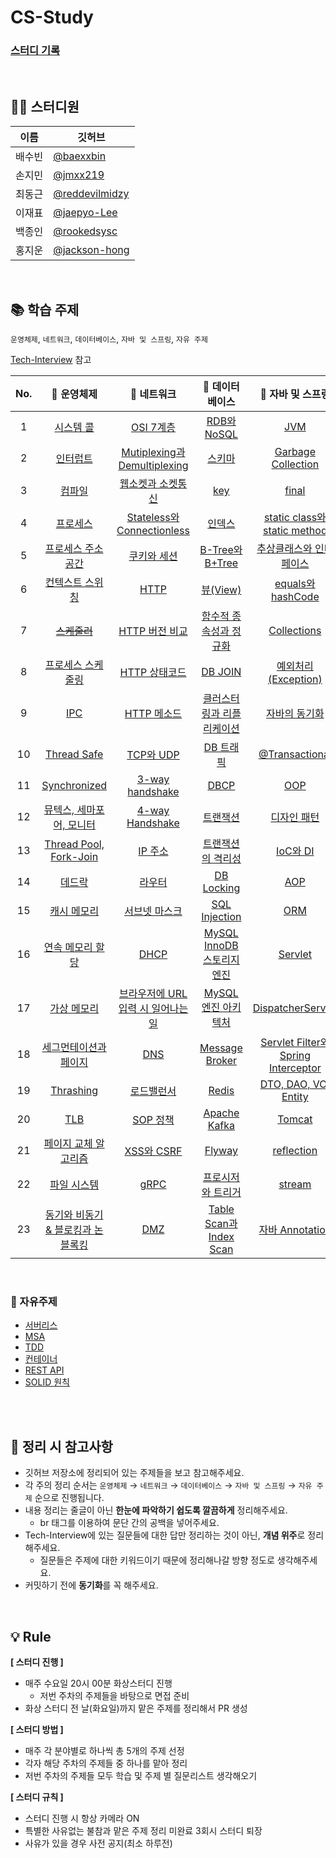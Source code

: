 # CS-Study

### [스터디 기록](https://jmxx219.notion.site/CS-c23e84f06df542e7a0233192fc517c46)

<br/>

## 👨‍💻 스터디원
|이름|깃허브|
|------|---|
|배수빈|[@baexxbin](https://github.com/baexxbin)|
|손지민|[@jmxx219](https://github.com/jmxx219)|
|최동근|[@reddevilmidzy](https://github.com/reddevilmidzy)|
|이재표|[@jaepyo-Lee](https://github.com/jaepyo-Lee)|
|백종인|[@rookedsysc](https://github.com/rookedsysc)|
|홍지운|[@jackson-hong](https://github.com/jackson-hong)|


<br/>

## 📚 학습 주제
`운영체제`, `네트워크`, `데이터베이스`, `자바 및 스프링`, `자유 주제`

[Tech-Interview](https://github.com/VSFe/Tech-Interview) 참고

| No. |                                                                                                                      📌 운영체제                                                                                                                     |                                                                                                            📌 네트워크                                                                                                           |                                                                                               📌 데이터베이스                                                                                              |                                                                                          📌 자바 및 스프링                                                                                         |
|:---:|:---------------------------------------------------------------------------------------------------------------------------------------------------------------------------------------------------------------------------------------------------:|:-------------------------------------------------------------------------------------------------------------------------------------------------------------------------------------------------------------------------------:|:---------------------------------------------------------------------------------------------------------------------------------------------------------------------------------------------------------:|:-------------------------------------------------------------------------------------------------------------------------------------------------------------------------------------------------:|
| 1   | [시스템 콜](https://github.com/jmxx219/CS-Study/blob/main/OperatingSystem/%EC%8B%9C%EC%8A%A4%ED%85%9C%20%EC%BD%9C.md)                                                                                                                               |   [OSI 7계층](https://github.com/jmxx219/CS-Study/blob/main/Network/OSI%207계층.md)                                                                                                                                             |   [RDB와 NoSQL](https://github.com/jmxx219/CS-Study/blob/main/Database/RDB%EC%99%80%20NoSQL.md)                                                                                                           | [JVM](https://github.com/jmxx219/CS-Study/blob/main/Java-Spring/JVM.md)                                                                                                                        | 
| 2   | [인터럽트](https://github.com/jmxx219/CS-Study/blob/main/OperatingSystem/Interrupt.md)                                                                                                                                                              |   [Mutiplexing과 Demultiplexing](https://github.com/jmxx219/CS-Study/blob/main/Network/Mutiplexing%EA%B3%BC%20Demultiplexing.md)                                                                                                |   [스키마](https://github.com/jmxx219/CS-Study/blob/main/Database/Schema.md)                                                                                                                              | [Garbage Collection](https://github.com/jmxx219/CS-Study/blob/main/Java-Spring/Garbage%20Collection.md)                                                                                        | 
| 3   | [컴파일](https://github.com/jmxx219/CS-Study/blob/main/OperatingSystem/%EC%BB%B4%ED%8C%8C%EC%9D%BC.md)                                                                                                                                              |   [웹소켓과 소켓통신](https://github.com/jmxx219/CS-Study/blob/main/Network/%EC%9B%B9%EC%86%8C%EC%BC%93%EA%B3%BC%20%EC%86%8C%EC%BC%93%ED%86%B5%EC%8B%A0.md)                                                                     |   [key](https://github.com/jmxx219/CS-Study/blob/main/Database/key.md)                                                                                                                                    | [final](https://github.com/jmxx219/CS-Study/blob/main/Java-Spring/final.md)                                                                                                                    | 
| 4   | [프로세스](https://github.com/jmxx219/CS-Study/blob/main/OperatingSystem/process.md)                                                                                                                                                                |   [Stateless와 Connectionless](https://github.com/jmxx219/CS-Study/blob/main/Network/stateless%EC%99%80%20connectionless.md)                                                                                                    |   [인덱스](https://github.com/jmxx219/CS-Study/blob/main/Database/%EC%9D%B8%EB%8D%B1%EC%8A%A4.md)                                                                                                         | [static class와 static method](https://github.com/jmxx219/CS-Study/blob/main/Java-Spring/static%20class%EC%99%80%20static%20method.md)                                                         | 
| 5   | [프로세스 주소 공간](https://github.com/jmxx219/CS-Study/blob/main/OperatingSystem/%ED%94%84%EB%A1%9C%EC%84%B8%EC%8A%A4%20%EC%A3%BC%EC%86%8C%EA%B3%B5%EA%B0%84.md)                                                                                  |   [쿠키와 세션](https://github.com/jmxx219/CS-Study/blob/main/Network/%EC%BF%A0%ED%82%A4%EC%99%80%20%EC%84%B8%EC%85%98.md)                                                                                                      |   [B-Tree와 B+Tree](https://github.com/jmxx219/CS-Study/blob/main/Database/B-Tree%EC%99%80%20B+Tree.md)                                                                                                   | [추상클래스와 인터페이스](https://github.com/jmxx219/CS-Study/blob/main/Java-Spring/%EC%B6%94%EC%83%81%ED%81%B4%EB%9E%98%EC%8A%A4%EC%99%80%20%EC%9D%B8%ED%84%B0%ED%8E%98%EC%9D%B4%EC%8A%A4.md) |
| 6   | [컨텍스트 스위칭](https://github.com/jmxx219/CS-Study/blob/main/OperatingSystem/%EC%BB%A8%ED%85%8D%EC%8A%A4%ED%8A%B8%20%EC%8A%A4%EC%9C%84%EC%B9%AD.md)                                                                                              |   [HTTP](https://github.com/jmxx219/CS-Study/blob/main/Network/HTTP.md)                                                                                                                                                         |   [뷰(View)](https://github.com/jmxx219/CS-Study/blob/main/Database/%EB%B7%B0.md)                                                                                                                         | [equals와 hashCode](https://github.com/jmxx219/CS-Study/blob/main/Java-Spring/equals%EC%99%80%20hashCode.md)                                                                                   | 
| 7   | ~~[스케줄러](https://github.com/jmxx219/CS-Study/blob/main/OperatingSystem/%EC%8A%A4%EC%BC%80%EC%A4%84%EB%9F%AC.md)~~                                                                                                                                   |   [HTTP 버전 비교](https://github.com/jmxx219/CS-Study/blob/main/Network/HTTP%20%EB%B2%84%EC%A0%84%20%EB%B9%84%EA%B5%90.md)                                                                                                     |   [함수적 종속성과 정규화](https://github.com/jmxx219/CS-Study/blob/main/Database/%ED%95%A8%EC%88%98%EC%A0%81%20%EC%A2%85%EC%86%8D%EC%84%B1%EA%B3%BC%20%EC%A0%95%EA%B7%9C%ED%99%94.md)                    | [Collections](https://github.com/jmxx219/CS-Study/blob/main/Java-Spring/Collections.md)                                                                                                        |                                                                                                       |
| 8   | [프로세스 스케줄링](https://github.com/jmxx219/CS-Study/blob/main/OperatingSystem/%ED%94%84%EB%A1%9C%EC%84%B8%EC%84%9C%20%EC%8A%A4%EC%BC%80%EC%A4%84%EB%A7%81%20%EC%95%8C%EA%B3%A0%EB%A6%AC%EC%A6%98.md)                                            |   [HTTP 상태코드](https://github.com/jmxx219/CS-Study/blob/jmxx219/Network/HTTP%20%EC%83%81%ED%83%9C%20%EC%BD%94%EB%93%9C.md)                                                                                                   |   [DB JOIN](https://github.com/jmxx219/CS-Study/blob/main/Database/DB%20JOIN.md)                                                                                                                          | [예외처리(Exception)](https://github.com/jmxx219/CS-Study/blob/main/Java-Spring/%EC%98%88%EC%99%B8%EC%B2%98%EB%A6%AC(Exception).md)                                                            |                                                                                                       |
| 9   | [IPC](https://github.com/jmxx219/CS-Study/blob/main/OperatingSystem/IPC.md)                                                                                                                                                                         |   [HTTP 메소드](https://github.com/jmxx219/CS-Study/blob/main/Network/HTTP%20Method.md)                                                                                                                                         |   [클러스터링과 리플리케이션](https://github.com/jmxx219/CS-Study/blob/main/Database/%ED%81%B4%EB%9F%AC%EC%8A%A4%ED%84%B0%EB%A7%81%EA%B3%BC%20%EB%A6%AC%ED%94%8C%EB%A6%AC%EC%BC%80%EC%9D%B4%EC%85%98.md)  | [자바의 동기화](https://github.com/jmxx219/CS-Study/blob/main/Java-Spring/Synchronized.md)                                                                                                      |                                                                                                       |
| 10  | [Thread Safe](https://github.com/jmxx219/CS-Study/blob/main/OperatingSystem/Thread%20Safe.md)                                                                                                                                                       |   [TCP와 UDP](https://github.com/jmxx219/CS-Study/blob/main/Network/TCP%EC%99%80%20UDP.md)                                                                                                                                      |   [DB 트래픽](https://github.com/jmxx219/CS-Study/blob/main/Database/DB%20%ED%8A%B8%EB%9E%98%ED%94%BD.md)                                                                                                   | [@Transactional](https://github.com/jmxx219/CS-Study/blob/main/Java-Spring/%40Transactional.md)                                                                                                |                                                                                                       |
| 11  | [Synchronized](https://github.com/jmxx219/CS-Study/blob/main/OperatingSystem/%EB%8F%99%EA%B8%B0%ED%99%94.md)                                                                                                                                              |   [3-way handshake](https://github.com/jmxx219/CS-Study/blob/main/Network/3-way%20handshake.md)                                                                                                                                 |   [DBCP](https://github.com/jmxx219/CS-Study/blob/main/Database/DBCP.md)                                                                                                                                  | [OOP](https://github.com/jmxx219/CS-Study/blob/main/Java-Spring/OOP.md)                                                                                                                        |                                                                                                       |
| 12  | [뮤텍스, 세마포어, 모니터](https://github.com/jmxx219/CS-Study/blob/main/OperatingSystem/%EB%AE%A4%ED%85%8D%EC%8A%A4%2C%20%EC%84%B8%EB%A7%88%ED%8F%AC%EC%96%B4%2C%20%EB%AA%A8%EB%8B%88%ED%84%B0.md)                                                                                   |   [4-way Handshake](https://github.com/jmxx219/CS-Study/blob/main/Network/4-way%20handshake.md)                                                                                                                                 |   [트랜잭션](https://github.com/jmxx219/CS-Study/blob/main/Database/%ED%8A%B8%EB%9E%9C%EC%9E%AD%EC%85%98.md)                                                                                              | [디자인 패턴](https://github.com/jmxx219/CS-Study/blob/main/Java-Spring/%EB%94%94%EC%9E%90%EC%9D%B8%20%ED%8C%A8%ED%84%B4.md)                                                                   |                                                                                                       |
| 13  | [Thread Pool, Fork-Join](https://github.com/jmxx219/CS-Study/blob/main/OperatingSystem/Thread%20Pool%2C%20Fork-Join.md)                                                                                                       |   [IP 주소](https://github.com/jmxx219/CS-Study/blob/main/Network/IP%20%EC%A3%BC%EC%86%8C.md)                                                                                                                                   |   [트랜잭션의 격리성](https://github.com/jmxx219/CS-Study/blob/main/Database/%ED%8A%B8%EB%9E%9C%EC%9E%AD%EC%85%98%EC%9D%98%20%EA%B2%A9%EB%A6%AC%EC%84%B1.md)                                              | [IoC와 DI](https://github.com/jmxx219/CS-Study/blob/main/Java-Spring/IoC%EC%99%80%20DI.md)                                                                                                     |                                                                                                       |
| 14  | [데드락](https://github.com/jmxx219/CS-Study/blob/main/OperatingSystem/%EB%8D%B0%EB%93%9C%EB%9D%BD.md)                                                                                                                                              |   [라우터](https://github.com/jmxx219/CS-Study/blob/main/Network/%EB%9D%BC%EC%9A%B0%ED%84%B0.md)                                                                                                                                |   [DB Locking](https://github.com/jmxx219/CS-Study/blob/main/Database/DB%20Locking.md)                                                                                                                    | [AOP](https://github.com/jmxx219/CS-Study/blob/main/Java-Spring/AOP.md)                                                                                                                        |                                                                                                       |
| 15  | [캐시 메모리](https://github.com/jmxx219/CS-Study/blob/main/OperatingSystem/%EC%BA%90%EC%8B%9C%20%EB%A9%94%EB%AA%A8%EB%A6%AC.md)                                                                                                                    |   [서브넷 마스크](https://github.com/jmxx219/CS-Study/blob/main/Network/%EC%84%9C%EB%B8%8C%EB%84%B7%20%EB%A7%88%EC%8A%A4%ED%81%AC%2C%20%EA%B2%8C%EC%9D%B4%ED%8A%B8%EC%9B%A8%EC%9D%B4.md)                                        |   [SQL Injection](https://github.com/jmxx219/CS-Study/blob/main/Database/SQL%20Injection.md)                                                                                                              | [ORM](https://github.com/jmxx219/CS-Study/blob/main/Java-Spring/ORM.md)                                                                                                                        |                                                                                                       |
| 16  | [연속 메모리 할당](https://github.com/jmxx219/CS-Study/blob/main/OperatingSystem/%EC%97%B0%EC%86%8D%20%EB%A9%94%EB%AA%A8%EB%A6%AC%20%ED%95%A0%EB%8B%B9.md)                                                                                          |   [DHCP](https://github.com/jmxx219/CS-Study/blob/main/Network/DHCP.md)                                                                                                                                                         |   [MySQL InnoDB 스토리지 엔진](https://github.com/jmxx219/CS-Study/blob/main/Database/MySQL%20InnoDB%20%EC%97%94%EC%A7%84.md)                                                                             | [Servlet](https://github.com/jmxx219/CS-Study/blob/main/Java-Spring/Servlet.md)                                                                                                                |                                                                                                       |
| 17  | [가상 메모리](https://github.com/jmxx219/CS-Study/blob/main/OperatingSystem/%EA%B0%80%EC%83%81%20%EB%A9%94%EB%AA%A8%EB%A6%AC.md)                                                                                                                    |   [브라우저에 URL입력 시 일어나는 일](https://github.com/jmxx219/CS-Study/blob/main/Network/%EB%B8%8C%EB%9D%BC%EC%9A%B0%EC%A0%80%EC%97%90%20URL%EC%9E%85%EB%A0%A5%EC%8B%9C%20%EC%9D%BC%EC%96%B4%EB%82%98%EB%8A%94%EC%9D%BC.md)  |   [MySQL 엔진 아키텍처](https://github.com/jmxx219/CS-Study/blob/main/Database/MySQL%20%EC%97%94%EC%A7%84%20%EC%95%84%ED%82%A4%ED%85%8D%EC%B2%98.md)                                                      | [DispatcherServlet](https://github.com/jmxx219/CS-Study/blob/main/Java-Spring/DispatcherServlet.md)                                                                                            |                                                                                                       |
| 18  | [세그먼테이션과 페이지](https://github.com/jmxx219/CS-Study/blob/main/OperatingSystem/%EC%84%B8%EA%B7%B8%EB%A8%BC%ED%85%8C%EC%9D%B4%EC%85%98%EA%B3%BC%20%ED%8E%98%EC%9D%B4%EC%A7%80.md)                                                             |   [DNS](https://github.com/jmxx219/CS-Study/blob/main/Network/DNS.md)                                                                                                                                                           |   [Message Broker](https://github.com/jmxx219/CS-Study/blob/main/Database/Message%20Broker.md)                                                                                                            | [Servlet Filter와 Spring Interceptor](https://github.com/jmxx219/CS-Study/blob/main/Java-Spring/Servlet%20Filter%EC%99%80%20Spring%20Interceptor.md)                                           |                                                                                                       |
| 19  | [Thrashing](https://github.com/jmxx219/CS-Study/blob/main/OperatingSystem/Thrashing.md)                                                                                                                                                             |   [로드밸런서](https://github.com/jmxx219/CS-Study/blob/main/Network/%EB%A1%9C%EB%93%9C%EB%B0%B8%EB%9F%B0%EC%84%9C.md)                                                                                                          |   [Redis](https://github.com/jmxx219/CS-Study/blob/main/Database/Redis.md)                                                                                                                                | [DTO, DAO, VO, Entity](https://github.com/jmxx219/CS-Study/blob/main/Java-Spring/DTO%2C%20DAO%2C%20VO%2C%20Entity.md)                                                                          |                                                                                                       |
| 20  | [TLB](https://github.com/jmxx219/CS-Study/blob/main/OperatingSystem/TLB.md)                                                                                                                                                                         |   [SOP 정책](https://github.com/jmxx219/CS-Study/blob/main/Network/SOP%20%EC%A0%95%EC%B1%85.md)                                                                                                                                 |   [Apache Kafka](https://github.com/jmxx219/CS-Study/blob/main/Database/kafka.md)                                                                                                                         | [Tomcat](https://github.com/jmxx219/CS-Study/blob/main/Java-Spring/Tomcat.md)                                                                                                                  |                                                                                                       |
| 21  | [페이지 교체 알고리즘](https://github.com/jmxx219/CS-Study/blob/main/OperatingSystem/%ED%8E%98%EC%9D%B4%EC%A7%80%20%EA%B5%90%EC%B2%B4%20%EC%95%8C%EA%B3%A0%EB%A6%AC%EC%A6%98.md)                                                                    |   [XSS와 CSRF](https://github.com/jmxx219/CS-Study/blob/main/Network/XSS.md)                                                                                                                                                    |   [Flyway](https://github.com/jmxx219/CS-Study/blob/main/Database/Flyway.md)                                                                                                                              | [reflection](https://github.com/jmxx219/CS-Study/blob/main/Java-Spring/reflection.md)                                                                                                          |                                                                                                       |
| 22  | [파일 시스템](https://github.com/jmxx219/CS-Study/blob/main/OperatingSystem/%ED%8C%8C%EC%9D%BC%20%EC%8B%9C%EC%8A%A4%ED%85%9C.md)                                                                                                                    |   [gRPC](https://github.com/jmxx219/CS-Study/blob/main/Network/gRPC.md)                                                                                                                                                         |   [프로시저와 트리거](https://github.com/jmxx219/CS-Study/blob/main/Database/%ED%94%84%EB%A1%9C%EC%8B%9C%EC%A0%80%EC%99%80%20%ED%8A%B8%EB%A6%AC%EA%B1%B0.md)                                              | [stream](https://github.com/jmxx219/CS-Study/blob/main/Java-Spring/stream.md)                                                                                                                  |                                                                                                       |
| 23  | [동기와 비동기 & 블로킹과 논블록킹](https://github.com/jmxx219/CS-Study/blob/main/OperatingSystem/%EB%8F%99%EA%B8%B0%EC%99%80%20%EB%B9%84%EB%8F%99%EA%B8%B0%20%26%20%EB%B8%94%EB%A1%9C%ED%82%B9%EA%B3%BC%20%EB%85%BC%EB%B8%94%EB%A1%9D%ED%82%B9.md) |   [DMZ](https://github.com/jmxx219/CS-Study/blob/main/Network/DMZ.md)                                                                                                                                                           |   [Table Scan과 Index Scan](https://github.com/jmxx219/CS-Study/blob/main/Database/Table%20Scan%EA%B3%BC%20Index%20Scan.md)                                                                               | [자바 Annotation](https://github.com/jmxx219/CS-Study/blob/main/Java-Spring/%EC%9E%90%EB%B0%94%20Annotation.md)                                                                                |                                                                                                       |

<br/>

### 📌 자유주제 

- [서버리스](https://github.com/jmxx219/CS-Study/blob/main/ETC/%EC%84%9C%EB%B2%84%EB%A6%AC%EC%8A%A4.md)
- [MSA](https://github.com/jmxx219/CS-Study/blob/main/ETC/MSA.md)
- [TDD](https://github.com/jmxx219/CS-Study/blob/main/ETC/TDD.md)
- [컨테이너](https://github.com/jmxx219/CS-Study/blob/main/ETC/%EC%BB%A8%ED%85%8C%EC%9D%B4%EB%84%88.md)
- [REST API](https://github.com/jmxx219/CS-Study/blob/main/ETC/REST%20API.md)
- [SOLID 원칙](https://github.com/jmxx219/CS-Study/blob/main/ETC/SOLID.md)

<br/>
<br/>

## 💫 정리 시 참고사항
* 깃허브 저장소에 정리되어 있는 주제들을 보고 참고해주세요.
* 각 주의 정리 순서는 `운영체제` → `네트워크` → `데이터베이스` → `자바 및 스프링` → `자유 주제` 순으로 진행됩니다.
* 내용 정리는 줄글이 아닌 **한눈에 파악하기 쉽도록 깔끔하게** 정리해주세요. 
	* br 태그를 이용하여 문단 간의 공백을 넣어주세요. 
* Tech-Interview에 있는 질문들에 대한 답만 정리하는 것이 아닌, **개념 위주**로 정리해주세요.
	* 질문들은 주제에 대한 키워드이기 때문에 정리해나갈 방향 정도로 생각해주세요.
* 커밋하기 전에 **동기화**를 꼭 해주세요.

<br/>

## 💡 Rule

**[ 스터디 진행 ]**
- 매주 수요일 20시 00분 화상스터디 진행
    - 저번 주차의 주제들을 바탕으로 면접 준비
- 화상 스터디 전 날(화요일)까지 맡은 주제를 정리해서 PR 생성

**[ 스터디 방법 ]**
- 매주 각 분야별로 하나씩 총 5개의 주제 선정
- 각자 해당 주차의 주제들 중 하나를 맡아 정리
- 저번 주차의 주제들 모두 학습 및 주제 별 질문리스트 생각해오기

**[ 스터디 규칙 ]**
- 스터디 진행 시 항상 카메라 ON
- 특별한 사유없는 불참과 맡은 주제 정리 미완료 3회시 스터디 퇴장
- 사유가 있을 경우 사전 공지(최소 하루전)

